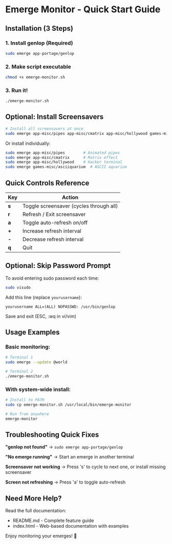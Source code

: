 # Emerge Monitor - Quick Start Guide

## Installation (3 Steps)

### 1. Install genlop (Required)
```bash
sudo emerge app-portage/genlop
```

### 2. Make script executable
```bash
chmod +x emerge-monitor.sh
```

### 3. Run it!
```bash
./emerge-monitor.sh
```

## Optional: Install Screensavers

```bash
# Install all screensavers at once
sudo emerge app-misc/pipes app-misc/cmatrix app-misc/hollywood games-misc/asciiquarium
```

Or install individually:
```bash
sudo emerge app-misc/pipes        # Animated pipes
sudo emerge app-misc/cmatrix      # Matrix effect
sudo emerge app-misc/hollywood    # Hacker terminal
sudo emerge games-misc/asciiquarium  # ASCII aquarium
```

## Quick Controls Reference

| Key | Action |
|-----|--------|
| **s** | Toggle screensaver (cycles through all) |
| **r** | Refresh / Exit screensaver |
| **a** | Toggle auto-refresh on/off |
| **+** | Increase refresh interval |
| **-** | Decrease refresh interval |
| **q** | Quit |

## Optional: Skip Password Prompt

To avoid entering sudo password each time:

```bash
sudo visudo
```

Add this line (replace `yourusername`):
```
yourusername ALL=(ALL) NOPASSWD: /usr/bin/genlop
```

Save and exit (ESC, :wq in vi/vim)

## Usage Examples

### Basic monitoring:
```bash
# Terminal 1
sudo emerge --update @world

# Terminal 2
./emerge-monitor.sh
```

### With system-wide install:
```bash
# Install to PATH
sudo cp emerge-monitor.sh /usr/local/bin/emerge-monitor

# Run from anywhere
emerge-monitor
```

## Troubleshooting Quick Fixes

**"genlop not found"** → `sudo emerge app-portage/genlop`

**"No emerge running"** → Start an emerge in another terminal

**Screensaver not working** → Press 's' to cycle to next one, or install missing screensaver

**Screen not refreshing** → Press 'a' to toggle auto-refresh

## Need More Help?

Read the full documentation:
- README.md - Complete feature guide
- index.html - Web-based documentation with examples

Enjoy monitoring your emerges! 🚀

